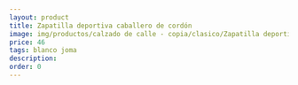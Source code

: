 ```yaml
---
layout: product
title: Zapatilla deportiva caballero de cordón
image: img/productos/calzado de calle - copia/clasico/Zapatilla deportiva caballero de cordón=46=blanco joma.webp
price: 46
tags: blanco joma
description: 
order: 0
---
```

